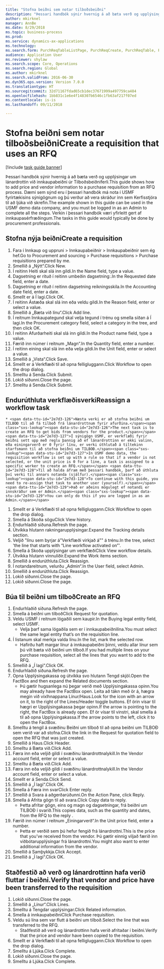 ```yaml
--- 
title: "Stofna beiðni sem notar tilboðsbeiðni"
description: "Þessari handbók sýnir hvernig á að bæta verð og upplýsingar um lánardrottin við innkaupabeiðni úr Tilboðsbeiðniferli."
author: mkirknel
manager: AnnBe
ms.date: 8/29/2018
ms.topic: business-process
ms.prod: 
ms.service: dynamics-ax-applications
ms.technology: 
ms.search.form: PurchReqTableListPage, PurchReqCreate, PurchReqTable, PurchReqLineRelatedDocuments, EcoResCategorySingleLookup, PurchReqWorkflowDropDialog, WorkflowSubmitDialog, WorkflowStatus, WorkflowWorkItemActionDialog, WorkflowUserListLookup, PurchReqCopyRFQ, SysDataAreaSelectLookup, PurchRFQCaseTable, PurchRFQEditLines, PurchRFQReplyTable, UnitOfMeasureLookup
audience: Application User
ms.reviewer: shylaw
ms.search.scope: Core, Operations
ms.search.region: Global
ms.author: mkirknel
ms.search.validFrom: 2016-06-30
ms.dyn365.ops.version: Version 7.0.0
ms.translationtype: HT
ms.sourcegitcommit: 32d71167fdad65cb1dec37671999a497759ca484
ms.openlocfilehash: 1bb831c1e6e4f148307b6546c1fb63af217f07ed
ms.contentlocale: is-is
ms.lasthandoff: 09/11/2018

---
```

# <a name="create-a-requisition-that-uses-an-rfq"></a><span data-ttu-id="2e7d3-103">Stofna beiðni sem notar tilboðsbeiðni</span><span class="sxs-lookup"><span data-stu-id="2e7d3-103">Create a requisition that uses an RFQ</span></span>

[!include [task guide banner](../../includes/task-guide-banner.md)]

<span data-ttu-id="2e7d3-104">Þessari handbók sýnir hvernig á að bæta verð og upplýsingar um lánardrottin við innkaupabeiðni úr Tilboðsbeiðniferli.</span><span class="sxs-lookup"><span data-stu-id="2e7d3-104">This guide shows how to add price and vendor information to a purchase requisition from an RFQ process.</span></span> <span data-ttu-id="2e7d3-105">Dæmi sem sýnd eru í þessari handbók má nota í USMF fyrirtækisins sýnigögnum og þú verður að vera skráður inn sem Kerfisstjóra til að ljúka við skrefin.</span><span class="sxs-lookup"><span data-stu-id="2e7d3-105">The example shown in this guide can be used in the USMF demo data company, and you must be logged in as an Admin to complete all the steps.</span></span> <span data-ttu-id="2e7d3-106">Verkin í þessari handbók væri yfirleitt gert af innkaupasérfræðingum.</span><span class="sxs-lookup"><span data-stu-id="2e7d3-106">The tasks in this guide would typically be done by procurement professionals.</span></span>


## <a name="create-a-requisition"></a><span data-ttu-id="2e7d3-107">Stofna nýja beiðni</span><span class="sxs-lookup"><span data-stu-id="2e7d3-107">Create a requisition</span></span>
1. <span data-ttu-id="2e7d3-108">Fara í Innkaup og uppruni > Innkaupabeiðnir > Innkaupabeiðnir sem ég hef.</span><span class="sxs-lookup"><span data-stu-id="2e7d3-108">Go to Procurement and sourcing > Purchase requisitions > Purchase requisitions prepared by me.</span></span>
2. <span data-ttu-id="2e7d3-109">Smellið á „Nýtt“.</span><span class="sxs-lookup"><span data-stu-id="2e7d3-109">Click New.</span></span>
3. <span data-ttu-id="2e7d3-110">Í reitinn Heiti skal slá inn gildi.</span><span class="sxs-lookup"><span data-stu-id="2e7d3-110">In the Name field, type a value.</span></span>
4. <span data-ttu-id="2e7d3-111">Dagsetning er rituð í reitinn umbeðin dagsetning:.</span><span class="sxs-lookup"><span data-stu-id="2e7d3-111">In the Requested date field, enter a date.</span></span>
5. <span data-ttu-id="2e7d3-112">Dagsetning er rituð í reitinn dagsetning reikningsskila.</span><span class="sxs-lookup"><span data-stu-id="2e7d3-112">In the Accounting date field, enter a date.</span></span>
6. <span data-ttu-id="2e7d3-113">Smellt er á Í lagi.</span><span class="sxs-lookup"><span data-stu-id="2e7d3-113">Click OK.</span></span>
7. <span data-ttu-id="2e7d3-114">Í reitinn Ástæða skal slá inn eða veldu gildi.</span><span class="sxs-lookup"><span data-stu-id="2e7d3-114">In the Reason field, enter or select a value.</span></span>
8. <span data-ttu-id="2e7d3-115">Smellið á „Bæta við línu“.</span><span class="sxs-lookup"><span data-stu-id="2e7d3-115">Click Add line.</span></span>
9. <span data-ttu-id="2e7d3-116">Í reitnum Innkaupategund skal velja tegund í trénu og smella síðan á Í lagi.</span><span class="sxs-lookup"><span data-stu-id="2e7d3-116">In the Procurement category field, select a category in the tree, and then click OK.</span></span>
10. <span data-ttu-id="2e7d3-117">Í reitinn Afurðarheiti skal slá inn gildi.</span><span class="sxs-lookup"><span data-stu-id="2e7d3-117">In the Product name field, type a value.</span></span>
11. <span data-ttu-id="2e7d3-118">Færið inn númer í reitnum „Magn“.</span><span class="sxs-lookup"><span data-stu-id="2e7d3-118">In the Quantity field, enter a number.</span></span>
12. <span data-ttu-id="2e7d3-119">Í reitinn eining skal slá inn eða velja gildi.</span><span class="sxs-lookup"><span data-stu-id="2e7d3-119">In the Unit field, enter or select a value.</span></span>
13. <span data-ttu-id="2e7d3-120">Smellið á „Vista“.</span><span class="sxs-lookup"><span data-stu-id="2e7d3-120">Click Save.</span></span>
14. <span data-ttu-id="2e7d3-121">Smellt er á Verkflæði til að opna felligluggann.</span><span class="sxs-lookup"><span data-stu-id="2e7d3-121">Click Workflow to open the drop dialog.</span></span>
15. <span data-ttu-id="2e7d3-122">Smelltu á Senda.</span><span class="sxs-lookup"><span data-stu-id="2e7d3-122">Click Submit.</span></span>
16. <span data-ttu-id="2e7d3-123">Lokið síðunni.</span><span class="sxs-lookup"><span data-stu-id="2e7d3-123">Close the page.</span></span>
17. <span data-ttu-id="2e7d3-124">Smelltu á Senda.</span><span class="sxs-lookup"><span data-stu-id="2e7d3-124">Click Submit.</span></span>

## <a name="reassign-a-workflow-task"></a><span data-ttu-id="2e7d3-125">Endurúthluta verkflæðisverki</span><span class="sxs-lookup"><span data-stu-id="2e7d3-125">Reassign a workflow task</span></span>
    * <span data-ttu-id="2e7d3-126">Næsta verki er að stofna beiðni um TILBOÐ til að fá tilboð frá lánardrottnum fyrir afurðina.</span><span class="sxs-lookup"><span data-stu-id="2e7d3-126">The next task is to create an RFQ to get bids from vendors for the product.</span></span> <span data-ttu-id="2e7d3-127">Í sýnigögn USMF, er verkflæði fyrir beiðni sett upp með reglu þannig að ef lánardrottinn er ekki valinn, eða einingarverð er 0 fyrir línu, er verki úthlutað á tiltekinn starfsmann til að stofna beiðni um TILBOÐ.</span><span class="sxs-lookup"><span data-stu-id="2e7d3-127">In USMF demo data, the requisition workflow is set up with a rule so that if a vendor is not selected, or the unit price is 0 for a line, a task is assigned to a specific worker to create an RFQ.</span></span> <span data-ttu-id="2e7d3-128">Til að halda áfram með þessari handbók, þarf að úthluta því verki til annars notanda (sjálfur).</span><span class="sxs-lookup"><span data-stu-id="2e7d3-128">To continue with this guide, you need to re-assign that task to another user (yourself).</span></span> <span data-ttu-id="2e7d3-129">Það er aðeins mögulegt ef notandi er innskráður sem er Admin.</span><span class="sxs-lookup"><span data-stu-id="2e7d3-129">You can only do this if you are logged in as an Admin.</span></span>  
1. <span data-ttu-id="2e7d3-130">Smellt er á Verkflæði til að opna felligluggann.</span><span class="sxs-lookup"><span data-stu-id="2e7d3-130">Click Workflow to open the drop dialog.</span></span>
2. <span data-ttu-id="2e7d3-131">Smella á Skoða sögu</span><span class="sxs-lookup"><span data-stu-id="2e7d3-131">Click View history.</span></span>
3. <span data-ttu-id="2e7d3-132">Endurhlaðið síðuna.</span><span class="sxs-lookup"><span data-stu-id="2e7d3-132">Refresh the page.</span></span>
4. <span data-ttu-id="2e7d3-133">Útvíkka hlutann rakningarupplýsingar.</span><span class="sxs-lookup"><span data-stu-id="2e7d3-133">Expand the Tracking details section.</span></span>
5. <span data-ttu-id="2e7d3-134">Veljið "línu sem byrjar á"Verkflæði virkjað á"" á trénu.</span><span class="sxs-lookup"><span data-stu-id="2e7d3-134">In the tree, select 'the line that starts with “Line workflow activated on”'.</span></span>
6. <span data-ttu-id="2e7d3-135">Smella á Skoða upplýsingar um verkflæði</span><span class="sxs-lookup"><span data-stu-id="2e7d3-135">Click View workflow details.</span></span>
7. <span data-ttu-id="2e7d3-136">Útvíkka hlutann vinnuliðir.</span><span class="sxs-lookup"><span data-stu-id="2e7d3-136">Expand the Work items section.</span></span>
8. <span data-ttu-id="2e7d3-137">Smellið á endurúthluta.</span><span class="sxs-lookup"><span data-stu-id="2e7d3-137">Click Reassign.</span></span>
9. <span data-ttu-id="2e7d3-138">Í notandareitnum, velurðu „Admin“.</span><span class="sxs-lookup"><span data-stu-id="2e7d3-138">In the User field, select Admin.</span></span>
10. <span data-ttu-id="2e7d3-139">Smellið á endurúthluta.</span><span class="sxs-lookup"><span data-stu-id="2e7d3-139">Click Reassign.</span></span>
11. <span data-ttu-id="2e7d3-140">Lokið síðunni.</span><span class="sxs-lookup"><span data-stu-id="2e7d3-140">Close the page.</span></span>
12. <span data-ttu-id="2e7d3-141">Lokið síðunni.</span><span class="sxs-lookup"><span data-stu-id="2e7d3-141">Close the page.</span></span>

## <a name="create-an-rfq"></a><span data-ttu-id="2e7d3-142">Búa til beiðni um tilboð</span><span class="sxs-lookup"><span data-stu-id="2e7d3-142">Create an RFQ</span></span>
1. <span data-ttu-id="2e7d3-143">Endurhlaðið síðuna.</span><span class="sxs-lookup"><span data-stu-id="2e7d3-143">Refresh the page.</span></span>
2. <span data-ttu-id="2e7d3-144">Smella á beiðni um tilboð</span><span class="sxs-lookup"><span data-stu-id="2e7d3-144">Click Request for quotation.</span></span>
3. <span data-ttu-id="2e7d3-145">Veldu USMF í reitnum lögaðili sem kaupir.</span><span class="sxs-lookup"><span data-stu-id="2e7d3-145">In the Buying legal entity field, select USMF.</span></span>
    * <span data-ttu-id="2e7d3-146">Velja þarf sama lögaðila sem er í innkaupabeiðnilína.</span><span class="sxs-lookup"><span data-stu-id="2e7d3-146">You must select the same legal entity that’s on the requisition line.</span></span>  
4. <span data-ttu-id="2e7d3-147">Í listanum skal merkja valda línu.</span><span class="sxs-lookup"><span data-stu-id="2e7d3-147">In the list, mark the selected row.</span></span>
    * <span data-ttu-id="2e7d3-148">Hafirðu haft margar línur á innkaupabeiðni þinni, veldu allar línur sem þú vilt bæta við beiðni um tilboð.</span><span class="sxs-lookup"><span data-stu-id="2e7d3-148">If you had multiple lines on your purchase requisition, select all the lines that you want to add to the RFQ.</span></span>  
5. <span data-ttu-id="2e7d3-149">Smellið á „Í lagi“.</span><span class="sxs-lookup"><span data-stu-id="2e7d3-149">Click OK.</span></span>
6. <span data-ttu-id="2e7d3-150">Endurhlaðið síðuna.</span><span class="sxs-lookup"><span data-stu-id="2e7d3-150">Refresh the page.</span></span>
7. <span data-ttu-id="2e7d3-151">Opna Upplýsingakassa og útvíkka svo hlutann Tengd skjöl.</span><span class="sxs-lookup"><span data-stu-id="2e7d3-151">Open the FactBox and then expand the Related documents section.</span></span>
    * <span data-ttu-id="2e7d3-152">Þú gætir hugsanlega nú þegar verið með Upplýsingakassa opinn.</span><span class="sxs-lookup"><span data-stu-id="2e7d3-152">You may already have the FactBox open.</span></span> <span data-ttu-id="2e7d3-153">Leita að tákn með ör á, hægra megin við víxlhnappana Línur/Haus.</span><span class="sxs-lookup"><span data-stu-id="2e7d3-153">Look for the icon with an arrow on it, to the right of the Lines/Header toggle buttons.</span></span> <span data-ttu-id="2e7d3-154">Ef örin vísar til hægri er Upplýsingakassa þegar opinn.</span><span class="sxs-lookup"><span data-stu-id="2e7d3-154">If the arrow is pointing to the right, the FactBox is already open.</span></span> <span data-ttu-id="2e7d3-155">Ef ör vísar til vinstri, skal smella á til að opna Upplýsingakassa.</span><span class="sxs-lookup"><span data-stu-id="2e7d3-155">If the arrow points to the left, click it to open the FactBox.</span></span>  
8. <span data-ttu-id="2e7d3-156">Smelltu á tengil á svæðinu Beiðni um tilboð til að opna beiðni um TILBOÐ sem verið var að stofna.</span><span class="sxs-lookup"><span data-stu-id="2e7d3-156">Click the link in the Request for quotation field to open the RFQ that was just created.</span></span>
9. <span data-ttu-id="2e7d3-157">Smellið á Haus.</span><span class="sxs-lookup"><span data-stu-id="2e7d3-157">Click Header.</span></span>
10. <span data-ttu-id="2e7d3-158">Smelltu á Bæta við.</span><span class="sxs-lookup"><span data-stu-id="2e7d3-158">Click Add.</span></span>
11. <span data-ttu-id="2e7d3-159">Færa inn eða veljið gildi í svæðinu lánardrottnalykill.</span><span class="sxs-lookup"><span data-stu-id="2e7d3-159">In the Vendor account field, enter or select a value.</span></span>
12. <span data-ttu-id="2e7d3-160">Smelltu á Bæta við.</span><span class="sxs-lookup"><span data-stu-id="2e7d3-160">Click Add.</span></span>
13. <span data-ttu-id="2e7d3-161">Færa inn eða veljið gildi í svæðinu lánardrottnalykill.</span><span class="sxs-lookup"><span data-stu-id="2e7d3-161">In the Vendor account field, enter or select a value.</span></span>
14. <span data-ttu-id="2e7d3-162">Smellt er á Senda.</span><span class="sxs-lookup"><span data-stu-id="2e7d3-162">Click Send.</span></span>
15. <span data-ttu-id="2e7d3-163">Smellið á „Í lagi“.</span><span class="sxs-lookup"><span data-stu-id="2e7d3-163">Click OK.</span></span>
16. <span data-ttu-id="2e7d3-164">Smella á Færa inn svar</span><span class="sxs-lookup"><span data-stu-id="2e7d3-164">Click Enter reply.</span></span>
17. <span data-ttu-id="2e7d3-165">Smellið á Svara á aðgerðarúðunni.</span><span class="sxs-lookup"><span data-stu-id="2e7d3-165">On the Action Pane, click Reply.</span></span>
18. <span data-ttu-id="2e7d3-166">Smella á Afrita gögn til að svara.</span><span class="sxs-lookup"><span data-stu-id="2e7d3-166">Click Copy data to reply.</span></span>
    * <span data-ttu-id="2e7d3-167">Þetta afritar gögn, eins og magn og dagsetningar, frá beiðni um TILBOÐ í svarið.</span><span class="sxs-lookup"><span data-stu-id="2e7d3-167">This copies data, such as the quantity and dates, from the RFQ to the reply .</span></span>  
19. <span data-ttu-id="2e7d3-168">Færið inn númer í reitnum „Einingarverð“.</span><span class="sxs-lookup"><span data-stu-id="2e7d3-168">In the Unit price field, enter a number.</span></span>
    * <span data-ttu-id="2e7d3-169">Þetta er verðið sem þú hefur fengið frá lánardrottni.</span><span class="sxs-lookup"><span data-stu-id="2e7d3-169">This is the price that you’ve received from the vendor.</span></span> <span data-ttu-id="2e7d3-170">Þú gætir einnig viljað færið inn viðbótarupplýsingar frá lánardrottni.</span><span class="sxs-lookup"><span data-stu-id="2e7d3-170">You might also want to enter additional information from the vendor.</span></span>  
20. <span data-ttu-id="2e7d3-171">Smellið á Samþykkja.</span><span class="sxs-lookup"><span data-stu-id="2e7d3-171">Click Accept.</span></span>
21. <span data-ttu-id="2e7d3-172">Smellið á „Í lagi“.</span><span class="sxs-lookup"><span data-stu-id="2e7d3-172">Click OK.</span></span>

## <a name="verify-that-vendor-and-price-have-been-transferred-to-the-requisition"></a><span data-ttu-id="2e7d3-173">Staðfestið að verð og lánardrottinn hafa verið fluttar í beiðni.</span><span class="sxs-lookup"><span data-stu-id="2e7d3-173">Verify that vendor and price have been transferred to the requisition</span></span>
1. <span data-ttu-id="2e7d3-174">Lokið síðunni.</span><span class="sxs-lookup"><span data-stu-id="2e7d3-174">Close the page.</span></span>
2. <span data-ttu-id="2e7d3-175">Smellið á „Línur“.</span><span class="sxs-lookup"><span data-stu-id="2e7d3-175">Click Lines.</span></span>
3. <span data-ttu-id="2e7d3-176">Smelltu á Tengdar upplýsingar.</span><span class="sxs-lookup"><span data-stu-id="2e7d3-176">Click Related information.</span></span>
4. <span data-ttu-id="2e7d3-177">Smella á innkaupabeiðni</span><span class="sxs-lookup"><span data-stu-id="2e7d3-177">Click Purchase requisition.</span></span>
5. <span data-ttu-id="2e7d3-178">Veldu sú lína sem var flutt á beiðni um tilboð.</span><span class="sxs-lookup"><span data-stu-id="2e7d3-178">Select the line that was transferred to the RFQ.</span></span>
    * <span data-ttu-id="2e7d3-179">Staðfestið að verð og lánardrottinn hafa verið afritaðar í beiðni.</span><span class="sxs-lookup"><span data-stu-id="2e7d3-179">Verify that the price and vendor have been copied to the requisition.</span></span>  
6. <span data-ttu-id="2e7d3-180">Smellt er á Verkflæði til að opna felligluggann.</span><span class="sxs-lookup"><span data-stu-id="2e7d3-180">Click Workflow to open the drop dialog.</span></span>
7. <span data-ttu-id="2e7d3-181">Smelltu á Ljúka.</span><span class="sxs-lookup"><span data-stu-id="2e7d3-181">Click Complete.</span></span>
8. <span data-ttu-id="2e7d3-182">Lokið síðunni.</span><span class="sxs-lookup"><span data-stu-id="2e7d3-182">Close the page.</span></span>
9. <span data-ttu-id="2e7d3-183">Smelltu á Ljúka.</span><span class="sxs-lookup"><span data-stu-id="2e7d3-183">Click Complete.</span></span>


